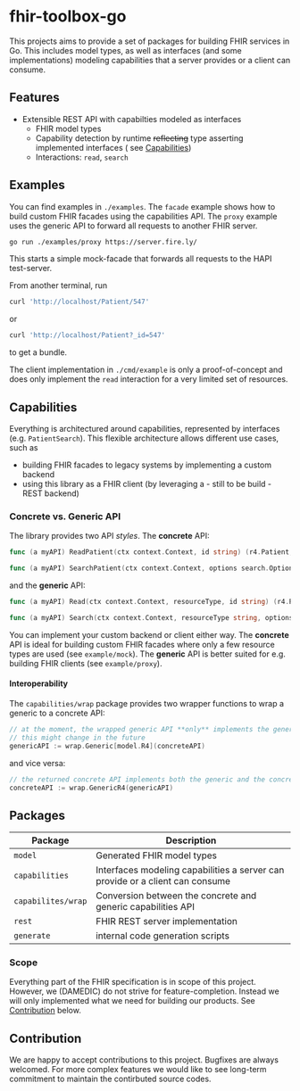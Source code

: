# fhir-toolbox-go

This projects aims to provide a set of packages for building FHIR services in Go.
This includes model types, as well as interfaces (and some implementations) modeling capabilities that a server provides
or a client can consume.

## Features

- Extensible REST API with capabilties modeled as interfaces
    - FHIR model types
    - Capability detection by runtime ~~reflecting~~ type asserting implemented interfaces (
      see [Capabilities](#capabilities))
    - Interactions: `read`,  `search`

## Examples

You can find examples in `./examples`.
The `facade` example shows how to build custom FHIR facades using the capabilities API.
The `proxy` example uses the generic API to forward all requests to another FHIR server.

```sh
go run ./examples/proxy https://server.fire.ly/
```

This starts a simple mock-facade that forwards all requests to the HAPI test-server.

From another terminal, run

```sh
curl 'http://localhost/Patient/547'
```

or

```sh
curl 'http://localhost/Patient?_id=547'
```

to get a bundle.

The client implementation in `./cmd/example` is only a proof-of-concept and does only implement the `read` interaction
for a very limited set of resources.

## Capabilities

Everything is architectured around capabilities, represented by interfaces (e.g. `PatientSearch`).
This flexible architecture allows different use cases, such as

- building FHIR facades to legacy systems by implementing a custom backend
- using this library as a FHIR client (by leveraging a - still to be build - REST backend)

### Concrete vs. Generic API

The library provides two API *styles*.
The **concrete** API:

```Go
func (a myAPI) ReadPatient(ctx context.Context, id string) (r4.Patient, capabilities.FHIRError) {}

func (a myAPI) SearchPatient(ctx context.Context, options search.Options) (search.Result, capabilities.FHIRError) {}
```

and the **generic** API:

```Go
func (a myAPI) Read(ctx context.Context, resourceType, id string) (r4.Patient, capabilities.FHIRError) {}

func (a myAPI) Search(ctx context.Context, resourceType string, options search.Options) (search.Result, capabilities.FHIRError) {}
```

You can implement your custom backend or client either way.
The **concrete** API is ideal for building custom FHIR facades where only a few resource types are used (see `example/mock`).
The **generic** API is better suited for e.g. building FHIR clients (see `example/proxy`).

#### Interoperability
The `capabilities/wrap` package provides two wrapper functions to wrap a generic to a concrete API:
```Go
// at the moment, the wrapped generic API **only** implements the generic API,
// this might change in the future
genericAPI := wrap.Generic[model.R4](concreteAPI)
```
and vice versa:
```Go
// the returned concrete API implements both the generic and the concrete API
concreteAPI := wrap.GenericR4(genericAPI)
```

## Packages

| Package            | Description                                                                   |
|--------------------|-------------------------------------------------------------------------------|
| `model`            | Generated FHIR model types                                                    |
| `capabilities`     | Interfaces modeling capabilities a server can provide or a client can consume |
| `capabilites/wrap` | Conversion between the concrete and generic capabilities API                  |
| `rest`             | FHIR REST server implementation                                               |
| `generate`         | internal code generation scripts                                              |

### Scope

Everything part of the FHIR specification is in scope of this project.
However, we (DAMEDIC) do not strive for feature-completion.
Instead we will only implemented what we need for building our products.
See [Contribution](#contribution) below.

## Contribution

We are happy to accept contributions to this project.
Bugfixes are always welcomed.
For more complex features we would like to see long-term commitment to maintain the contirbuted source codes.
